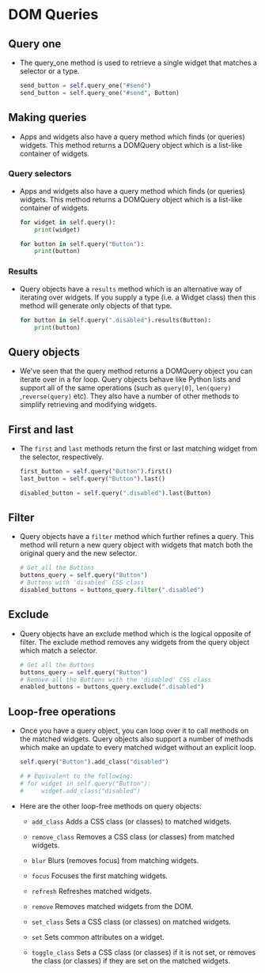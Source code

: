 # DOM Queries

## Query one

- The query_one method is used to retrieve a single widget that matches a selector or a type.

    ```python
    send_button = self.query_one("#send")
    send_button = self.query_one("#send", Button)
    ```

## Making queries

- Apps and widgets also have a query method which finds (or queries) widgets. This method returns a DOMQuery object which is a list-like container of widgets.

### Query selectors

- Apps and widgets also have a query method which finds (or queries) widgets. This method returns a DOMQuery object which is a list-like container of widgets.

    ```python
    for widget in self.query():
        print(widget)

    for button in self.query("Button"):
        print(button)
    ```

### Results

- Query objects have a `results` method which is an alternative way of iterating over widgets. If you supply a type (i.e. a Widget class) then this method will generate only objects of that type.

    ```python
    for button in self.query(".disabled").results(Button):
        print(button)
    ```

## Query objects

- We've seen that the query method returns a DOMQuery object you can iterate over in a for loop. Query objects behave like Python lists and support all of the same operations (such as `query[0]`, `len(query)` ,`reverse(query)` etc). They also have a number of other methods to simplify retrieving and modifying widgets.

## First and last

- The `first` and `last` methods return the first or last matching widget from the selector, respectively.

    ```python
    first_button = self.query("Button").first()
    last_button = self.query("Button").last()

    disabled_button = self.query(".disabled").last(Button)
    ```

## Filter

- Query objects have a `filter` method which further refines a query. This method will return a new query object with widgets that match both the original query and the new selector.

    ```python
    # Get all the Buttons
    buttons_query = self.query("Button")
    # Buttons with 'disabled' CSS class
    disabled_buttons = buttons_query.filter(".disabled")
    ```

## Exclude

- Query objects have an exclude method which is the logical opposite of filter. The exclude method removes any widgets from the query object which match a selector.

    ```python
    # Get all the Buttons
    buttons_query = self.query("Button")
    # Remove all the Buttons with the 'disabled' CSS class
    enabled_buttons = buttons_query.exclude(".disabled")
    ```

## Loop-free operations

- Once you have a query object, you can loop over it to call methods on the matched widgets. Query objects also support a number of methods which make an update to every matched widget without an explicit loop.

    ```python
    self.query("Button").add_class("disabled")

    # # Equivalent to the following:
    # for widget in self.query("Button"):
    #     widget.add_class("disabled")
    ```

- Here are the other loop-free methods on query objects:

    - `add_class` Adds a CSS class (or classes) to matched widgets.

    - `remove_class` Removes a CSS class (or classes) from matched widgets.

    - `blur` Blurs (removes focus) from matching widgets.

    - `focus` Focuses the first matching widgets.

    - `refresh` Refreshes matched widgets.

    - `remove` Removes matched widgets from the DOM.

    - `set_class` Sets a CSS class (or classes) on matched widgets.

    - `set` Sets common attributes on a widget.

    - `toggle_class` Sets a CSS class (or classes) if it is not set, or removes the class (or classes) if they are set on the matched widgets.
    